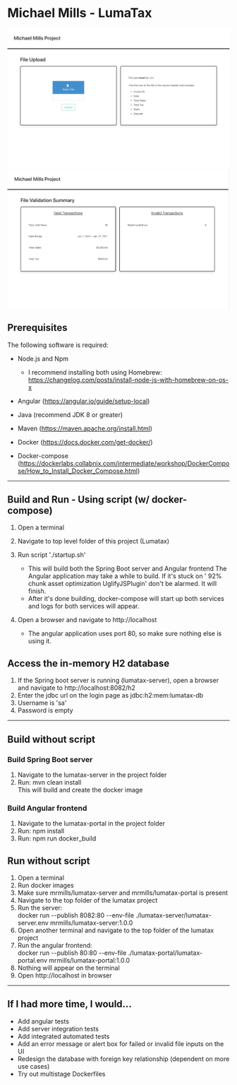 # Michael Mills - LumaTax

<img src="https://github.com/michaelmills/lumatax/blob/main/images/homepage.png" width="900">
<img src="https://github.com/michaelmills/lumatax/blob/main/images/summary.png" width="900">

## Prerequisites
The following software is required:
 * Node.js and Npm
   * I recommend installing both using Homebrew: https://changelog.com/posts/install-node-js-with-homebrew-on-os-x

 * Angular (https://angular.io/guide/setup-local)

 * Java (recommend JDK 8 or greater)

 * Maven (https://maven.apache.org/install.html)

 * Docker (https://docs.docker.com/get-docker/)

 * Docker-compose (https://dockerlabs.collabnix.com/intermediate/workshop/DockerCompose/How_to_Install_Docker_Compose.html)

---

## Build and Run - Using script (w/ docker-compose)
1. Open a terminal

2. Navigate to top level folder of this project (Lumatax)

3. Run script './startup.sh'
   * This will build both the Spring Boot server and Angular frontend
     The Angular application may take a while to build. If it's stuck on ' 92% chunk asset optimization UglifyJSPlugin' don't be alarmed. It will finish.
   * After it's done building, docker-compose will start up both services and logs for both services will appear.

4. Open a browser and navigate to http://localhost
   * The angular application uses port 80, so make sure nothing else is using it.


## Access the in-memory H2 database
1. If the Spring boot server is running (lumatax-server), open a browser and navigate to http://localhost:8082/h2
2. Enter the jdbc url on the login page as jdbc:h2:mem:lumatax-db
3. Username is 'sa'
4. Password is empty

---

## Build without script
### Build Spring Boot server
1. Navigate to the lumatax-server in the project folder
2. Run: mvn clean install  
    This will build and create the docker image

### Build Angular frontend
1. Navigate to the lumatax-portal in the project folder
2. Run: npm install
2. Run: npm run docker_build


## Run without script
1. Open a terminal
2. Run docker images
3. Make sure mrmills/lumatax-server and mrmills/lumatax-portal is present
4. Navigate to the top folder of the lumatax project
5. Run the server:  
    docker run --publish 8082:80 --env-file ./lumatax-server/lumatax-server.env mrmills/lumatax-server:1.0.0
6. Open another terminal and navigate to the top folder of the lumatax project
7. Run the angular frontend:  
    docker run --publish 80:80 --env-file ./lumatax-portal/lumatax-portal.env mrmills/lumatax-portal:1.0.0
8. Nothing will appear on the terminal
9. Open http://localhost in browser

---

## If I had more time, I would...
 * Add angular tests
 * Add server integration tests
 * Add integrated automated tests
 * Add an error message or alert box for failed or invalid file inputs on the UI
 * Redesign the database with foreign key relationship (dependent on more use cases)
 * Try out multistage Dockerfiles
